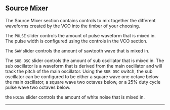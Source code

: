 ## Source Mixer

<article>

The Source Mixer section contains controls to mix together the different waveforms created by the VCO into the timber of your choosing.

The `PULSE` slider controls the amount of pulse waveform that is mixed in. The pulse width is configured using the controls in the VCO section.

The `SAW` slider controls the amount of sawtooth wave that is mixed in.

The `SUB OSC` slider controls the amount of sub oscillator that is mixed in. The sub oscillator is a waveform that is derived from the main oscillator and will track the pitch of the main oscillator. Using the `SUB OSC` switch, the sub oscillator can be configured to be either a square wave one octave below the main oscillator, a square wave two octaves below, or a 25% duty cycle pulse wave two octaves below.

the `NOISE` slider controls the amount of white noise that is mixed in.

</article>

---
